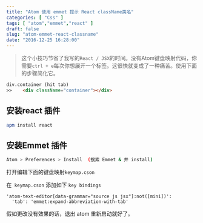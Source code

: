 ```yaml
---
title: "Atom 使用 emmet 提示 React className类名"
categories: [ "Css" ]
tags: [ "atom","emmet","react" ]
draft: false
slug: "atom-emmet-react-classname"
date: "2016-12-25 16:28:00"
---
```


> 这个小技巧节省了我写的`React / JSX`的时间。没有Atom键盘映射代码，你需要`ctrl + e`每次你想展开一个标签。这很快就变成了一种痛苦。使用下面的步骤简化它。

```html
div.container (hit tab)
>>    <div className="container"></div>
```


<!--more-->


## 安装react 插件
```bash
apm install react
```
## 安装Emmet 插件
```bash
Atom > Preferences > Install  (搜索 Emmet & 并 install)
```
打开编辑下面的键盘映射`keymap.cson`

在` keymap.cson` 添加如下 `key bindings`
```
'atom-text-editor[data-grammar="source js jsx"]:not([mini])':
  'tab': 'emmet:expand-abbreviation-with-tab'
```

假如更改没有效果的话，退出 atom 重新启动就好了。


  [1]: https://imgs.gnux.cn/usr/uploads/2016/12/4019735758.png
